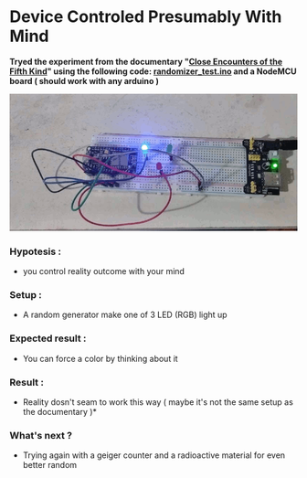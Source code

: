 # Device Controled Presumably With Mind

**Tryed the experiment from the documentary "[Close Encounters of the Fifth Kind](https://www.youtube.com/watch?v=CRK6IA--Swk)" using the following code: [randomizer_test.ino](randomizer_test.ino) and a NodeMCU board ( should work with any arduino )**

![Randomizer Setup](randomizer_test.gif)



### Hypotesis :
  - you control reality outcome with your mind
### Setup :
  - A random generator make one of 3 LED (RGB) light up
### Expected result :
  - You can force a color by thinking about it
### Result :
  - Reality dosn't seam to work this way ( maybe it's not the same setup as the documentary )*
### What's next ?
  - Trying again with a geiger counter and a radioactive material for even better random
